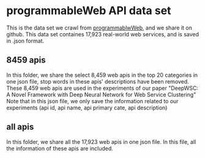 # programmableWeb API data set
This is the data set we crawl from [programmablwWeb](https://www.programmableweb.com/), and we share it on github. This data set containes 17,923 real-world web services, and is saved in .json format.

## 8459 apis
In this folder, we share the select 8,459 web apis in the top 20 categories in one json file, stop words in these apis' descriptions have been removed.
These 8,459 web apis are used in the experiments of our paper "DeepWSC: A Novel Framework with Deep Neural Network for Web Service Clustering"
Note that in this json file, we only save the information related to our experiments (api id, api name, api primary cate, api description)

## all apis
In this folder, we share all the 17,923 web apis in one json file. In this file, all the information of these apis are included.
